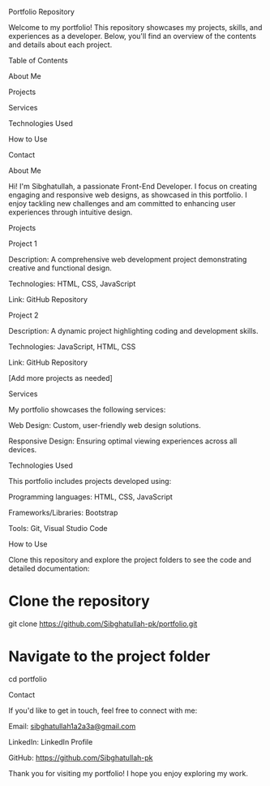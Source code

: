Portfolio Repository

Welcome to my portfolio! This repository showcases my projects, skills, and experiences as a developer. Below, you'll find an overview of the contents and details about each project.

Table of Contents

About Me

Projects

Services

Technologies Used

How to Use

Contact

About Me

Hi! I'm Sibghatullah, a passionate Front-End Developer. I focus on creating engaging and responsive web designs, as showcased in this portfolio. I enjoy tackling new challenges and am committed to enhancing user experiences through intuitive design.

Projects

Project 1

Description: A comprehensive web development project demonstrating creative and functional design.

Technologies: HTML, CSS, JavaScript

Link: GitHub Repository

Project 2

Description: A dynamic project highlighting coding and development skills.

Technologies: JavaScript, HTML, CSS

Link: GitHub Repository

[Add more projects as needed]

Services

My portfolio showcases the following services:

Web Design: Custom, user-friendly web design solutions.

Responsive Design: Ensuring optimal viewing experiences across all devices.

Technologies Used

This portfolio includes projects developed using:

Programming languages: HTML, CSS, JavaScript

Frameworks/Libraries: Bootstrap

Tools: Git, Visual Studio Code

How to Use

Clone this repository and explore the project folders to see the code and detailed documentation:

# Clone the repository
git clone https://github.com/Sibghatullah-pk/portfolio.git

# Navigate to the project folder
cd portfolio

Contact

If you'd like to get in touch, feel free to connect with me:

Email: sibghatullah1a2a3a@gmail.com

LinkedIn: LinkedIn Profile

GitHub: https://github.com/Sibghatullah-pk

Thank you for visiting my portfolio! I hope you enjoy exploring my work.
